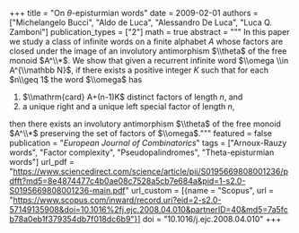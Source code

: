 +++
title = "On $\theta$-episturmian words"
date = 2009-02-01
authors = ["Michelangelo Bucci", "Aldo de Luca", "Alessandro De Luca", "Luca Q. Zamboni"]
publication_types = ["2"]
math = true
abstract = """
In this paper we study a class of infinite words on a finite alphabet
$A$ whose factors are closed under the image of an involutory
antimorphism $\\theta$ of the free monoid $A^\\*$.
We show that given a
recurrent infinite word $\\omega \\in A^{\\mathbb N}$, if there exists a
positive integer $K$ such that for each $n\\geq 1$ the word $\\omega$
has

1. $\\mathrm{card} A+(n-1)K$ distinct factors of length $n$, and
2. a unique right and a unique left special factor of length $n$,

then there exists an involutory antimorphism $\\theta$ of the free monoid
$A^\\*$ preserving the set of factors of $\\omega$."""
featured = false
publication = "*European Journal of Combinatorics*"
tags = ["Arnoux-Rauzy words", "Factor complexity", "Pseudopalindromes", "Theta-episturmian words"]
url_pdf = "https://www.sciencedirect.com/science/article/pii/S0195669808001236/pdfft?md5=8e4874477c4b0ae08c7528a5cb7e684a&pid=1-s2.0-S0195669808001236-main.pdf"
url_custom = [{name = "Scopus", url = "https://www.scopus.com/inward/record.uri?eid=2-s2.0-57149135908&doi=10.1016%2fj.ejc.2008.04.010&partnerID=40&md5=7a5fcb78a0eb1f379354db7f018dc6b9"}]
doi = "10.1016/j.ejc.2008.04.010"
+++
